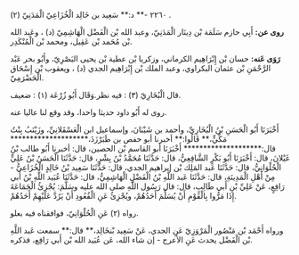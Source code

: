 ٢٢٦٠ -** د:** سَعِيد بن خَالِد الْخُزَاعِيّ الْمَدَنِيّ (٢) .

**روى عن:** أَبِي حازم سَلَمَة بْن دِينَار الْمَدَنِيّ، وعبد الله بْن الْفَضْل الْهَاشِمِيّ (د) ، وعَبد الله بْن مُحَمد بْن عَقِيل، ومحمد بْن الْمُنْكَدِر.

**رَوَى عَنه:** حسان بْن إِبْرَاهِيم الكرماني، وزكريا بْن عطية بْن يحيى البَصْرِيّ، وأَبُو بحر عَبْد الرَّحْمَنِ بْن عثمان البكراوي، وعبد الملك بْن إِبْرَاهِيم الجدي (د) ، ويعقوب بْن إِسْحَاق الْحَضْرَمِيّ.

قال الْبُخَارِيّ (٣) : فيه نظر.وَقَال أَبُو زُرْعَة (١) : ضعيف.

روى له أَبُو داود حديثا واحدا، وقد وقع لنا عاليا عنه.

أَخْبَرَنَا أَبُو الْحَسَنِ بْنُ الْبُخَارِيِّ، وأحمد بن شَيْبَانَ، وإسماعيل ابن الْعَسْقَلانِيِّ، وزَيْنَبُ بِنْتُ مَكِّيٍّ،** قَالُوا:** أخبرنا أبو حفص بن طَبَرْزَذَ،******************** قال:******************** أَخْبَرَنَا أبو القاسم بْن الحصين، قال: أخبرنا أَبُو طالب بْنُ غَيْلانَ، قال: أَخْبَرَنَا أَبُو بَكْرٍ الشَّافِعِيُّ، قال: حَدَّثَنَا مُحَمَّدُ بْنُ بِشْرٍ، قال: حَدَّثَنَا الْحَسَنُ بْنُ عَلِيٍّ الْحُلْوَانِيُّ، قال: حَدَّثَنَا عَبد المَلِك بْن إبراهيم الجدي، قال: حَدَّثَنَا سَعِيد بْنُ خَالِدٍ الْخُزَاعِيُّ - مِنْ أَهْلِ الْمَدِينَةِ، قال: حَدَّثَنَا عَبد اللَّهِ بْنُ الْفَضْلِ الْهَاشِمِيُّ، قال: حَدَّثَنَا عُبَيد اللَّهِ بْنُ أَبي رَافِعٍ، عَنْ عَلِيِّ بْنِ أَبي طَالِبٍ، قال: قال رَسُول اللَّهِ صلى الله عليه وسَلَّمَ: يُجْزِئُ الْجَمَاعَةَ إِذَا مَرُّوا بِالْقَوْمِ أَنْ يُسَلِّمَ أَحَدُهُمْ، ويُجْزِئُ عَنِ الْقُعُودِ أَنْ يَرُدَّ عَلَيْهِمْ أَحَدُهُمْ.

رواه (٢) عَنِ الْحُلْوَانِيّ، فوافقناه فيه بعلو.

ورواه أَحْمَد بْن مَنْصُور الْمَرْوَزِيّ عَنِ الجدي، عَنْ سَعِيد بْنخَالِد،** قال:** سمعت عَبد اللَّهِ بْن الْفَضْل يحدث عَنِ الأعرج - إن شاء الله، عَن عُبَيد الله بْن أَبي رَافِع، فذكره.